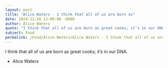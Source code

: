 ```yaml
---
layout: post
title: "Alice Waters - I think that all of us are born as"
date: 2024-12-28 12:00:00 -0000
author: Alice Waters
quote: "I think that all of us are born as great cooks; it’s in our DNA."
subject: Food
permalink: /Food/Alice Waters/Alice Waters - I think that all of us are born as
---
```


I think that all of us are born as great cooks; it’s in our DNA.

- Alice Waters

